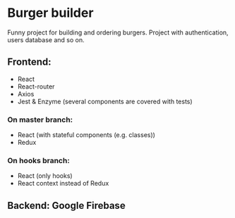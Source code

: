 # Burger builder
Funny project for building and ordering burgers. Project with authentication, users database and so on.

## Frontend:<br>
- React
- React-router
- Axios
- Jest & Enzyme (several components are covered with tests)

### On master branch:
  - React (with stateful components (e.g. classes))
  - Redux
### On hooks branch:<br>
  - React (only hooks)
  - React context instead of Redux

## Backend: Google Firebase
